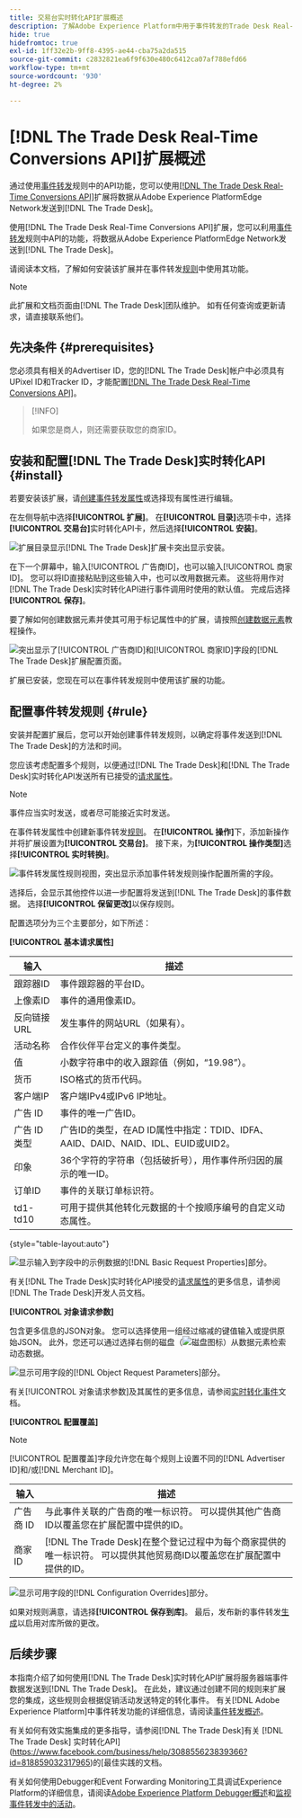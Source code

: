 ```yaml
---
title: 交易台实时转化API扩展概述
description: 了解Adobe Experience Platform中用于事件转发的Trade Desk Real-time Conversions API扩展。
hide: true
hidefromtoc: true
exl-id: 1ff32e2b-9ff8-4395-ae44-cba75a2da515
source-git-commit: c2832821ea6f9f630e480c6412ca07af788efd66
workflow-type: tm+mt
source-wordcount: '930'
ht-degree: 2%

---
```


# [!DNL The Trade Desk Real-Time Conversions API]扩展概述

通过使用[事件转发](../../../ui/event-forwarding/overview.md)规则中的API功能，您可以使用[[!DNL The Trade Desk Real-Time Conversions API]](https://partner.thetradedesk.com/v3/portal/data/doc/DataConversionEventsApi)扩展将数据从Adobe Experience PlatformEdge Network发送到[!DNL The Trade Desk]。

使用[!DNL The Trade Desk Real-Time Conversions API]扩展，您可以利用[事件转发](../../../ui/event-forwarding/overview.md)规则中API的功能，将数据从Adobe Experience PlatformEdge Network发送到[!DNL The Trade Desk]。

请阅读本文档，了解如何安装该扩展并在事件转发[规则](../../../ui/managing-resources/rules.md)中使用其功能。

>[!NOTE]
>
>此扩展和文档页面由[!DNL The Trade Desk]团队维护。 如有任何查询或更新请求，请直接联系他们。

## 先决条件 {#prerequisites}

您必须具有相关的Advertiser ID，您的[!DNL The Trade Desk]帐户中必须具有UPixel ID和Tracker ID，才能配置[[!DNL The Trade Desk Real-Time Conversions API]](https://partner.thetradedesk.com/v3/portal/data/doc/DataConversionEventsApi)。

>[!INFO]
>
>如果您是商人，则还需要获取您的商家ID。

## 安装和配置[!DNL The Trade Desk]实时转化API {#install}

若要安装该扩展，请[创建事件转发属性](../../../ui/event-forwarding/overview.md#properties)或选择现有属性进行编辑。

在左侧导航中选择&#x200B;**[!UICONTROL 扩展]**。 在&#x200B;**[!UICONTROL 目录]**&#x200B;选项卡中，选择&#x200B;**[!UICONTROL 交易台]**&#x200B;实时转化API卡，然后选择&#x200B;**[!UICONTROL 安装]**。

![扩展目录显示[!DNL The Trade Desk]扩展卡突出显示安装。](../../../images/extensions/server/tradedesk/install-extension.png)

在下一个屏幕中，输入[!UICONTROL 广告商ID]，也可以输入[!UICONTROL 商家ID]。 您可以将ID直接粘贴到这些输入中，也可以改用数据元素。 这些将用作对[!DNL The Trade Desk]实时转化API进行事件调用时使用的默认值。 完成后选择&#x200B;**[!UICONTROL 保存]**。

要了解如何创建数据元素并使其可用于标记属性中的扩展，请按照[创建数据元素](https://experienceleague.adobe.com/en/docs/platform-learn/data-collection/tags/create-data-elements)教程操作。

![突出显示了[!UICONTROL 广告商ID]和[!UICONTROL 商家ID]字段的[!DNL The Trade Desk]扩展配置页面。](../../../images/extensions/server/tradedesk/configure-extension.png)

扩展已安装，您现在可以在事件转发规则中使用该扩展的功能。

## 配置事件转发规则 {#rule}

安装并配置扩展后，您可以开始创建事件转发规则，以确定将事件发送到[!DNL The Trade Desk]的方法和时间。

您应该考虑配置多个规则，以便通过[!DNL The Trade Desk]和[!DNL The Trade Desk]实时转化API发送所有已接受的[请求属性](https://partner.thetradedesk.com/v3/portal/data/doc/DataConversionEventsApi#properties)。

>[!NOTE]
>
>事件应当实时发送，或者尽可能接近实时发送。

在事件转发属性中创建新事件转发[规则](../../../ui/managing-resources/rules.md)。 在&#x200B;**[!UICONTROL 操作]**&#x200B;下，添加新操作并将扩展设置为&#x200B;**[!UICONTROL 交易台]**。 接下来，为&#x200B;**[!UICONTROL 操作类型]**&#x200B;选择&#x200B;**[!UICONTROL 实时转换]**。

![事件转发属性规则视图，突出显示添加事件转发规则操作配置所需的字段。](../../../images/extensions/server/tradedesk/tradedesk-event-action.png)

选择后，会显示其他控件以进一步配置将发送到[!DNL The Trade Desk]的事件数据。 选择&#x200B;**[!UICONTROL 保留更改]**&#x200B;以保存规则。

配置选项分为三个主要部分，如下所述：

**[!UICONTROL 基本请求属性]**

| 输入 | 描述 |
| --- | --- |
| 跟踪器ID | 事件跟踪器的平台ID。 |
| 上像素ID | 事件的通用像素ID。 |
| 反向链接URL | 发生事件的网站URL（如果有）。 |
| 活动名称 | 合作伙伴平台定义的事件类型。 |
| 值 | 小数字符串中的收入跟踪值（例如，“19.98”）。 |
| 货币 | ISO格式的货币代码。 |
| 客户端IP | 客户端IPv4或IPv6 IP地址。 |
| 广告 ID | 事件的唯一广告ID。 |
| 广告 ID 类型 | 广告ID的类型，在AD ID属性中指定：TDID、IDFA、AAID、DAID、NAID、IDL、EUID或UID2。 |
| 印象 | 36个字符的字符串（包括破折号），用作事件所归因的展示的唯一ID。 |
| 订单ID | 事件的关联订单标识符。 |
| td1-td10 | 可用于提供其他转化元数据的十个按顺序编号的自定义动态属性。 |

{style="table-layout:auto"}

![显示输入到字段中的示例数据的[!DNL Basic Request Properties]部分。](../../../images/extensions/server/tradedesk/configure-extension-basic-request-properties.png)

有关[!DNL The Trade Desk]实时转化API接受的[请求属性](https://partner.thetradedesk.com/v3/portal/data/doc/DataConversionEventsApi#properties)的更多信息，请参阅[!DNL The Trade Desk]开发人员文档。

**[!UICONTROL 对象请求参数]**

包含更多信息的JSON对象。 您可以选择使用一组经过缩减的键值输入或提供原始JSON。 此外，您还可以通过选择右侧的磁盘（![磁盘图标](/help/images/icons/database.png)）从数据元素检索动态数据。


![显示可用字段的[!DNL Object Request Parameters]部分。](../../../images/extensions/server/tradedesk/configure-object-request-params.png)

有关[!UICONTROL 对象请求参数]及其属性的更多信息，请参阅[实时转化事件](https://partner.thetradedesk.com/v3/portal/data/doc/DataConversionEventsApi#properties-items)文档。

**[!UICONTROL 配置覆盖]**

>[!NOTE]
>
>[!UICONTROL 配置覆盖]字段允许您在每个规则上设置不同的[!DNL Advertiser ID]和/或[!DNL Merchant ID]。

| 输入 | 描述 |
| --- | --- |
| 广告商 ID | 与此事件关联的广告商的唯一标识符。 可以提供其他广告商ID以覆盖您在扩展配置中提供的ID。 |
| 商家ID | [!DNL The Trade Desk]在整个登记过程中为每个商家提供的唯一标识符。 可以提供其他贸易商ID以覆盖您在扩展配置中提供的ID。 |

![显示可用字段的[!DNL Configuration Overrides]部分。](../../../images/extensions/server/tradedesk/configure-overrides.png)

如果对规则满意，请选择&#x200B;**[!UICONTROL 保存到库]**。 最后，发布新的事件转发[生成](../../../ui/publishing/builds.md)以启用对库所做的更改。

## 后续步骤

本指南介绍了如何使用[!DNL The Trade Desk]实时转化API扩展将服务器端事件数据发送到[!DNL The Trade Desk]。 在此处，建议通过创建不同的规则来扩展您的集成，这些规则会根据促销活动发送特定的转化事件。 有关[!DNL Adobe Experience Platform]中事件转发功能的详细信息，请阅读[事件转发概述](../../../ui/event-forwarding/overview.md)。

有关如何有效实施集成的更多指导，请参阅[!DNL The Trade Desk]有关 [!DNL The Trade Desk] 实时转化API](https://www.facebook.com/business/help/308855623839366?id=818859032317965)的[最佳实践的文档。

有关如何使用Debugger和Event Forwarding Monitoring工具调试Experience Platform的详细信息，请阅读[Adobe Experience Platform Debugger概述](../../../../debugger/home.md)和[监视事件转发中的活动](../../../ui/event-forwarding/monitoring.md)。
